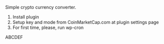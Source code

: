 Simple crypto currency converter. 

1. Install plugin
2. Setup key and mode from CoinMarketCap.com at plugin settings page
3. For first time, please, run wp-cron

ABCDEF